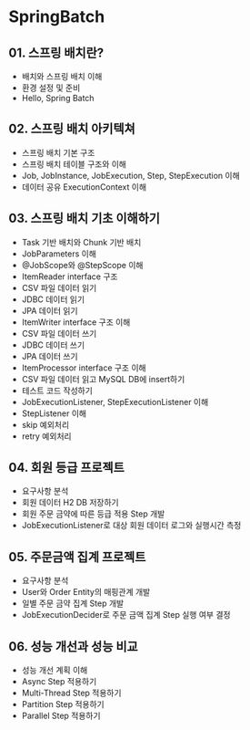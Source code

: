 # SpringBatch

## 01. 스프링 배치란?
- 배치와 스프링 배치 이해
- 환경 설정 및 준비
- Hello, Spring Batch

## 02. 스프링 배치 아키텍쳐
- 스프링 배치 기본 구조
- 스프링 배치 테이블 구조와 이해
- Job, JobInstance, JobExecution, Step, StepExecution 이해
- 데이터 공유 ExecutionContext 이해

## 03. 스프링 배치 기초 이해하기
- Task 기반 배치와 Chunk 기반 배치
- JobParameters 이해
- @JobScope와 @StepScope 이해
- ItemReader interface 구조
- CSV 파일 데이터 읽기
- JDBC 데이터 읽기
- JPA 데이터 읽기
- ItemWriter interface 구조 이해
- CSV 파일 데이터 쓰기
- JDBC 데이터 쓰기
- JPA 데이터 쓰기
- ItemProcessor interface 구조 이해
- CSV 파일 데이터 읽고 MySQL DB에 insert하기
- 테스트 코드 작성하기
- JobExecutionListener, StepExecutionListener 이해
- StepListener 이해
- skip 예외처리
- retry 예외처리

## 04. 회원 등급 프로젝트
- 요구사항 분석
- 회원 데이터 H2 DB 저장하기
- 회원 주문 금약에 따른 등급 적용 Step 개발
- JobExecutionListener로 대상 회원 데이터 로그와 실행시간 측정

## 05. 주문금액 집계 프로젝트
- 요구사항 분석
- User와 Order Entity의 매핑관계 개발
- 일별 주문 금약 집계 Step 개발
- JobExecutionDecider로 주문 금액 집계 Step 실행 여부 결정

## 06. 성능 개선과 성능 비교
- 성능 개선 계획 이해
- Async Step 적용하기
- Multi-Thread Step 적용하기
- Partition Step 적용하기
- Parallel Step 적용하기
